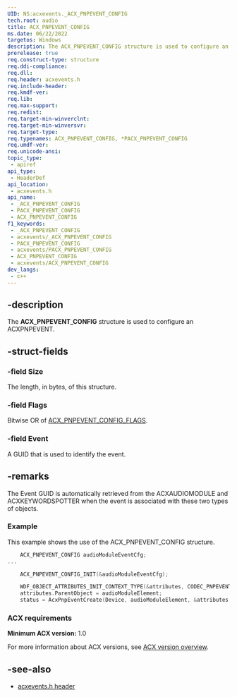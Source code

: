```yaml
---
UID: NS:acxevents._ACX_PNPEVENT_CONFIG
tech.root: audio
title: ACX_PNPEVENT_CONFIG
ms.date: 06/22/2022
targetos: Windows
description: The ACX_PNPEVENT_CONFIG structure is used to configure an ACXPNPEVENT. 
prerelease: true
req.construct-type: structure
req.ddi-compliance: 
req.dll: 
req.header: acxevents.h
req.include-header: 
req.kmdf-ver: 
req.lib: 
req.max-support: 
req.redist: 
req.target-min-winverclnt: 
req.target-min-winversvr: 
req.target-type: 
req.typenames: ACX_PNPEVENT_CONFIG, *PACX_PNPEVENT_CONFIG
req.umdf-ver: 
req.unicode-ansi: 
topic_type:
 - apiref
api_type:
 - HeaderDef
api_location:
 - acxevents.h
api_name:
 - _ACX_PNPEVENT_CONFIG
 - PACX_PNPEVENT_CONFIG
 - ACX_PNPEVENT_CONFIG
f1_keywords:
 - _ACX_PNPEVENT_CONFIG
 - acxevents/_ACX_PNPEVENT_CONFIG
 - PACX_PNPEVENT_CONFIG
 - acxevents/PACX_PNPEVENT_CONFIG
 - ACX_PNPEVENT_CONFIG
 - acxevents/ACX_PNPEVENT_CONFIG
dev_langs:
 - c++
---
```


## -description

The **ACX_PNPEVENT_CONFIG** structure is used to configure an ACXPNPEVENT.

## -struct-fields

### -field Size

The length, in bytes, of this structure.

### -field Flags

Bitwise OR of [ACX_PNPEVENT_CONFIG_FLAGS](ne-acxevents-acx_pnpevent_config_flags.md).

### -field Event

A GUID that is used to identify the event.

## -remarks

The Event GUID is automatically retrieved from the ACXAUDIOMODULE and ACXKEYWORDSPOTTER when the event is associated with these two types of objects.

### Example

This example shows the use of the ACX_PNPEVENT_CONFIG structure.

```cpp
    ACX_PNPEVENT_CONFIG audioModuleEventCfg;
...

    ACX_PNPEVENT_CONFIG_INIT(&audioModuleEventCfg);

    WDF_OBJECT_ATTRIBUTES_INIT_CONTEXT_TYPE(&attributes, CODEC_PNPEVENT_CONTEXT);
    attributes.ParentObject = audioModuleElement;
    status = AcxPnpEventCreate(Device, audioModuleElement, &attributes, &audioModuleEventCfg, &audioModuleEvent);
```

### ACX requirements

**Minimum ACX version:** 1.0

For more information about ACX versions, see [ACX version overview](/windows-hardware/drivers/audio/acx-version-overview).

## -see-also

- [acxevents.h header](index.md)

